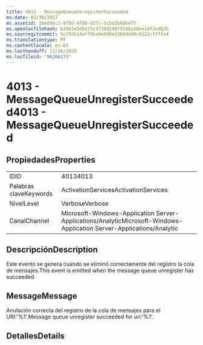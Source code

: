 ```yaml
---
title: 4013 - MessageQueueUnregisterSucceeded
ms.date: 03/30/2017
ms.assetid: 16ed96c1-9f8d-4f08-b57c-5cba3b88b475
ms.openlocfilehash: b3963a5d0a75c4738d248f9246a30ee1df2edb2b
ms.sourcegitcommit: bc293b14af795e0e999e3304dd40c0222cf2ffe4
ms.translationtype: MT
ms.contentlocale: es-ES
ms.lasthandoff: 11/26/2020
ms.locfileid: "96266173"
---
```

# <a name="4013---messagequeueunregistersucceeded"></a><span data-ttu-id="0236b-102">4013 - MessageQueueUnregisterSucceeded</span><span class="sxs-lookup"><span data-stu-id="0236b-102">4013 - MessageQueueUnregisterSucceeded</span></span>

## <a name="properties"></a><span data-ttu-id="0236b-103">Propiedades</span><span class="sxs-lookup"><span data-stu-id="0236b-103">Properties</span></span>  
  
|||  
|-|-|  
|<span data-ttu-id="0236b-104">ID</span><span class="sxs-lookup"><span data-stu-id="0236b-104">ID</span></span>|<span data-ttu-id="0236b-105">4013</span><span class="sxs-lookup"><span data-stu-id="0236b-105">4013</span></span>|  
|<span data-ttu-id="0236b-106">Palabras clave</span><span class="sxs-lookup"><span data-stu-id="0236b-106">Keywords</span></span>|<span data-ttu-id="0236b-107">ActivationServices</span><span class="sxs-lookup"><span data-stu-id="0236b-107">ActivationServices</span></span>|  
|<span data-ttu-id="0236b-108">Nivel</span><span class="sxs-lookup"><span data-stu-id="0236b-108">Level</span></span>|<span data-ttu-id="0236b-109">Verbose</span><span class="sxs-lookup"><span data-stu-id="0236b-109">Verbose</span></span>|  
|<span data-ttu-id="0236b-110">Canal</span><span class="sxs-lookup"><span data-stu-id="0236b-110">Channel</span></span>|<span data-ttu-id="0236b-111">Microsoft-Windows-Application Server-Applications/Analytic</span><span class="sxs-lookup"><span data-stu-id="0236b-111">Microsoft-Windows-Application Server-Applications/Analytic</span></span>|  
  
## <a name="description"></a><span data-ttu-id="0236b-112">Descripción</span><span class="sxs-lookup"><span data-stu-id="0236b-112">Description</span></span>  

 <span data-ttu-id="0236b-113">Este evento se genera cuando se eliminó correctamente del registro la cola de mensajes.</span><span class="sxs-lookup"><span data-stu-id="0236b-113">This event is emitted when the message queue unregister has succeeded.</span></span>  
  
## <a name="message"></a><span data-ttu-id="0236b-114">Message</span><span class="sxs-lookup"><span data-stu-id="0236b-114">Message</span></span>  

 <span data-ttu-id="0236b-115">Anulación correcta del registro de la cola de mensajes para el URI:'%1'.</span><span class="sxs-lookup"><span data-stu-id="0236b-115">Message queue unregister succeeded for uri:'%1'.</span></span>  
  
## <a name="details"></a><span data-ttu-id="0236b-116">Detalles</span><span class="sxs-lookup"><span data-stu-id="0236b-116">Details</span></span>
